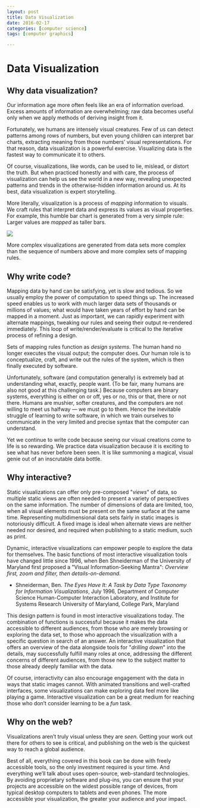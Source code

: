 ```yaml
---
layout: post
title: Data Visualization
date: 2016-02-17
categories: [computer science]
tags: [computer graphics]

---
```


# Data Visualization

## Why data visualization?

Our information age more often feels like an era of information overload. Excess amounts of information are overwhelming; raw data becomes useful only when we apply methods of deriving insight from it.

Fortunately, we humans are intensely visual creatures. Few of us can detect patterns among rows of numbers, but even young children can interpret bar charts, extracting meaning from those numbers’ visual representations. For that reason, data visualization is a powerful exercise. Visualizing data is the fastest way to communicate it to others.

Of course, visualizations, like words, can be used to lie, mislead, or distort the truth. But when practiced honestly and with care, the process of visualization can help us see the world in a new way, revealing unexpected patterns and trends in the otherwise-hidden information around us. At its best, data visualization is expert storytelling.

More literally, visualization is a process of *mapping* information to visuals. We craft rules that interpret data and express its values as visual properties. For example, this humble bar chart is generated from a very simple rule: Larger values are *mapped* as taller bars.

![](http://sungsoo.github.com/images/bar-graph.png)

More complex visualizations are generated from data sets more complex than the sequence of numbers above and more complex sets of mapping rules.

## Why write code?

Mapping data by hand can be satisfying, yet is slow and tedious. So we usually employ the power of computation to speed things up. The increased speed enables us to work with much larger data sets of thousands or millions of values; what would have taken years of effort by hand can be mapped in a moment. Just as important, we can rapidly experiment with alternate mappings, tweaking our rules and seeing their output re-rendered immediately. This loop of write/render/evaluate is critical to the iterative process of refining a design.

Sets of mapping rules function as *design systems*. The human hand no longer executes the visual output; the computer does. Our human role is to conceptualize, craft, and write out the rules of the system, which is then finally executed by software.

Unfortunately, software (and computation generally) is extremely bad at understanding what, exactly, people want. (To be fair, many humans are also not good at this challenging task.) Because computers are binary systems, everything is either on or off, yes or no, this or that, there or not there. Humans are mushier, softer creatures, and the computers are not willing to meet us halfway — we must go to them. Hence the inevitable struggle of learning to write software, in which we train ourselves to communicate in the very limited and precise syntax that the computer can understand.

Yet we continue to write code because seeing our visual creations come to life is so rewarding. We practice data visualization because it is exciting to see what has never before been seen. It is like summoning a magical, visual genie out of an inscrutable data bottle.

## Why interactive?

Static visualizations can offer only pre-composed "*views*" of data, so multiple static views are often needed to present a variety of perspectives on the same information. The number of dimensions of data are limited, too, when all visual elements must be present on the same surface at the same time. Representing multidimensional data sets fairly in static images is notoriously difficult. A fixed image is ideal when alternate views are neither needed nor desired, and required when publishing to a static medium, such as print.

Dynamic, interactive visualizations can empower people to explore the data for themselves. The basic functions of most interactive visualization tools have changed little since 1996, when Ben Shneiderman of the University of Maryland first proposed a "Visual Information-Seeking Mantra": *Overview first, zoom and filter, then details-on-demand*.

* Shneiderman, Ben. *The Eyes Have It: A Task by Data Type Taxonomy for Information Visualizations*, July 1996, Department of Computer Science Human-Computer Interaction Laboratory, and Institute for Systems Research University of Maryland, College Park, Maryland

This design pattern is found in most interactive visualizations today. The combination of functions is successful because it makes the data accessible to different audiences, from those who are merely browsing or exploring the data set, to those who approach the visualization with a specific question in search of an answer. An interactive visualization that offers an overview of the data alongside tools for "*drilling down*" into the details, may successfully fulfill many roles at once, addressing the different concerns of different audiences, from those new to the subject matter to those already deeply familiar with the data.

Of course, interactivity can also encourage engagement with the data in ways that static images cannot. With animated transitions and well-crafted interfaces, some visualizations can make exploring data feel more like playing a game. Interactive visualization can be a great medium for reaching those who don’t consider learning to be a *fun* task.


## Why on the web?

Visualizations aren’t truly visual unless they are *seen*. Getting your work out there for others to see is critical, and publishing on the web is the quickest way to reach a global audience.

Best of all, everything covered in this book can be done with freely accessible tools, so the only investment required is your time. And everything we’ll talk about uses open-source, web-standard technologies. By avoiding proprietary software and plug-ins, you can ensure that your projects are accessible on the widest possible range of devices, from typical desktop computers to tablets and even phones. The more accessible your visualization, the greater your audience and your impact.